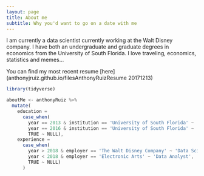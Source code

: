 ```yaml
---
layout: page
title: About me
subtitle: Why you'd want to go on a date with me
---
```


I am currently a data scientist currently working at the Walt Disney company. I have both an undergraduate and graduate degrees in economics from the University of South Florida. I love traveling, economics, statistics and memes...

You can find my most recent resume [here](anthonyjruiz.github.io/filesAnthonyRuizResume 20171213)

```javascript
library(tidyverse)

aboutMe <- anthonyRuiz %>%
  mutate(
    education =
      case_when(
        year == 2013 & institution == 'University of South Florida' ~ 'B.S. Economics',
        year == 2016 & institution == 'University of South Florida' ~ 'M.S. Economics',
        TRUE ~ NULL),
    experience =
      case_when(
        year > 2018 & employer == 'The Walt Disney Company' ~ 'Data Scientist',
        year < 2018 & employer == 'Electronic Arts' ~ 'Data Analyst',
        TRUE ~ NULL)
      )      
```
